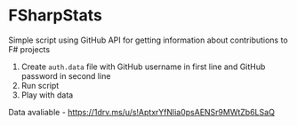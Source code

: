 # FSharpStats
Simple script using GitHub API for getting information about contributions to F# projects


1. Create `auth.data` file with GitHub username in first line and GitHub password in second line
2. Run script
3. Play with data

Data avaliable - https://1drv.ms/u/s!AptxrYfNlia0psAENSr9MWtZb6LSaQ
